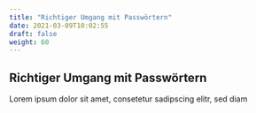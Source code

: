```yaml
---
title: "Richtiger Umgang mit Passwörtern"
date: 2021-03-09T10:02:55
draft: false
weight: 60
---
```

## Richtiger Umgang mit Passwörtern

Lorem ipsum dolor sit amet, consetetur sadipscing elitr, sed diam 